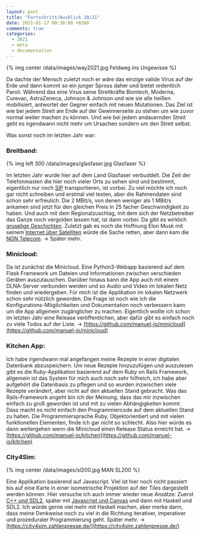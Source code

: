 ```yaml
---
layout: post
title: "Fortschritt/Ausblick 20/21"
date: 2021-01-17 00:30:00 +0100
comments: true
categories:
  - 2021
  - meta
  - documentation
---
```

{% img center /data/images/way2021.jpg Feldweg ins Ungewisse %}

Da dachte der Mensch zuletzt noch er wäre das einzige valide Virus auf der Erde
und dann kommt so ein junger Spross daher und bietet ordentlich Paroli.
Während das eine Virus seine Streitkräfte Biontech, Moderna, Curevac,
AstraZeneca, Johnson & Johnson und wie sie alle heißen mobilisiert, antwortet
der Gegner einfach mit neuen Mutationen. Das Ziel ist wie bei jedem Streit am
Ende auf der Gewinnerseite zu stehen um wie zuvor normal weiter machen zu
können. Und wie bei jedem andauernden Streit geht es irgendwann nicht mehr um
Ursachen sondern um den Streit selbst.

Was sonst noch im letzten Jahr war:

### Breitband:

{% img left 300 /data/images/glasfaser.jpg Glasfaser %}

Im letzten Jahr wurde hier auf dem Land Glasfaser verbuddelt. Die Zeit der
Telefonmasten die hier noch vieler Orts zu sehen sind und bestimmt,
eigentlich nur noch [SIP](https://de.wikipedia.org/wiki/SIP-Telefon)
transportieren, ist vorbei. Zu viel möchte ich noch gar nicht schreiben und
erstmal viel testen, aber die Rahmendaten sind schon sehr erfreulich. Die 2
MBit/s, von denen weniger als 1 MBit/s ankamen sind jetzt für den gleichen
Preis in 25 facher Geschwindigkeit zu haben. Und auch mit dem Regionalzuschlag,
mit dem sich der Netzbetreiber das Ganze noch vergolden lassen hat, ist dann
vorbei. Da gibt es wirklich [gruselige
Geschichten](https://wendland-net.de/post/seit-wochen-ohne-festnetz-telefon-chaos-bei-der-telekom-11520).
Zuletzt gab es noch die Hoffnung Elon Musk mit seinem [Internet über
Satelliten](https://www.starlink.com/) würde die Sache retten, aber dann kam
die [NGN Telecom](https://www.ngn-tele.com/). →  Später mehr.

### Minicloud:

Da ist zunächst die Minicloud. Eine Python3-Webapp basierend auf dem Flask
Framework um Dateien und Informationen zwischen verschieden Geräten
auszutauschen. Darüber hinaus kann die App auch mit einem DLNA-Server verbunden
werden und so Audio und Video im lokalen Netz finden und wiedergeben. Für mich
ist die Applikation im lokalen Netzwerk schon sehr nützlich geworden. Die Frage
ist noch wie ich die Konfigurations-Möglichkeiten und Dokumentation noch
verbessern kann um die App allgemein zugänglicher zu machen. Eigentlich wollte
ich schon im letzten Jahr eine Release veröffentlichen, aber dafür gibt es
einfach noch zu viele Todos auf der Liste. →
[https://github.com/manuel-io/minicloud](https://github.com/manuel-io/minicloud)

### Kitchen App:

Ich habe irgendwann mal angefangen meine Rezepte in einer digitalen Datenbank
abzuspeichern. Um neue Rezepte hinzuzufügen und auszulesen gibt es die
Ruby-Applikation basierend auf dem  Ruby on Rails Framework, allgemein ist das
System für mich auch noch sehr hilfreich, ich habe aber aufgehört die
Datenbasis zu pflegen und so wurden inzwischen viele Rezepte verändert, aber
nicht auf den aktuellen Stand gebracht. Was das Rails-Framework angeht bin ich
der Meinung, dass das mir inzwischen einfach zu groß geworden ist und mit zu
vielen Abhängigkeiten kommt. Dass macht es nicht einfach den Programmiercode auf
dem aktuellen Stand zu halten. Die Programmiersprache Ruby, Objektorientiert
und mit vielen funktionellen Elementen, finde ich gar nicht so schlecht.  Also
hier würde es dann weitergehen wenn die Minicloud einen Release Status erreicht
hat.  →
[https://github.com/manuel-io/kitchen](https://github.com/manuel-io/kitchen)

### City4Sim:

{% img center /data/images/sl200.jpg MAN SL200 %}

Eine Applikation basierend auf Javascript. Viel ist hier noch nicht passiert
bis auf eine Karte in einer isometrische Projektion auf der Tiles dargestellt
werden können. Hier versuche ich auch immer wieder neue Ansätze: Zuerst [C++
und SDL2](https://github.com/manuel-io/openCTS/tree/master), später mit
[Javascript und Canvas](https://github.com/manuel-io/openCTS/tree/canvas) und
dann mit Haskell und SDL2. Ich würde gerne viel mehr mit Haskell machen, aber
merke dann, dass meine Denkweise noch zu viel in die Richtung iterativer,
imperativer und prozeduraler Programmierung geht. Später mehr. →
[https://city4sim.zahlenpresse.de/](https://city4sim.zahlenpresse.de/)
